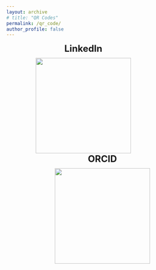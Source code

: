 ```yaml
---
layout: archive
# title: "QR Codes"
permalink: /qr_code/
author_profile: false
---
```


<div style="text-align: center;">
    <div style="display: inline-block;vertical-align: top; margin-right: 100px; text-align: center;">
        <b style="font-size: 24px;">LinkedIn</b><br>
        <img src="http://localhost:4000/images/linkedin_qr_code_croped.jpeg" width="250" height="250" style="margin-top: 10px;"/>
    </div>
    <div style="display: inline-block;vertical-align: top; text-align: center;">
        <b style="font-size: 24px;">ORCID</b><br>
        <img src="http://localhost:4000/images/ORCID.png" width="250" height="250" style="margin-top: 10px;"/>
    </div>
</div>

<style>
    @media (max-width: 768px) {
        div[style*="inline-block"] {
            display: block;
            vertical-align: top;
            margin-right: 0px;
            margin-bottom: 20px;
        }a
    }
</style>